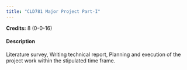 ```yaml
---
title: "CLD781 Major Project Part-I"
---
```

**Credits:** 8 (0-0-16)

#### Description
Literature survey, Writing technical report, Planning and execution of the project work within the stipulated time frame.